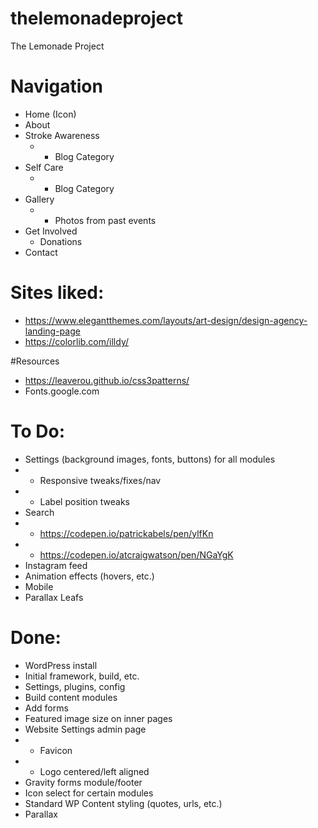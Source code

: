 # thelemonadeproject
The Lemonade Project

# Navigation
- Home (Icon)
- About
- Stroke Awareness 
	- - Blog Category
- Self Care
	- - Blog Category
- Gallery
	- - Photos from past events
- Get Involved
	- Donations
- Contact

# Sites liked:
- https://www.elegantthemes.com/layouts/art-design/design-agency-landing-page
- https://colorlib.com/illdy/

#Resources
- https://leaverou.github.io/css3patterns/
- Fonts.google.com

# To Do:
- Settings (background images, fonts, buttons) for all modules
- - Responsive tweaks/fixes/nav
- - Label position tweaks
- Search
- - https://codepen.io/patrickabels/pen/ylfKn
- - https://codepen.io/atcraigwatson/pen/NGaYgK
- Instagram feed
- Animation effects (hovers, etc.)
- Mobile
- Parallax Leafs

# Done:
- WordPress install
- Initial framework, build, etc.
- Settings, plugins, config
- Build content modules
- Add forms
- Featured image size on inner pages
- Website Settings admin page
- - Favicon
- - Logo centered/left aligned
- Gravity forms module/footer
- Icon select for certain modules
- Standard WP Content styling (quotes, urls, etc.)
- Parallax